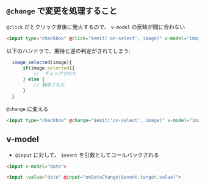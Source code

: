 ## `@change` で変更を処理すること


`@click` だとクリック直後に発火するので、 `v-model` の反映が間に合わない

~~~html
<input type="checkbox" @click="$emit('on-select', image)" v-model="image.selected">
~~~

以下のハンドラで、期待と逆の判定がされてしまう:

~~~js
  image_selected(image){
      if(image.selected){
          //  チェックされた
      } else {
          // 解除された
      }
  }
~~~

`@change` に変える

~~~html
<input type="checkbox" @change="$emit('on-select', image)" v-model="image.selected">
~~~

## v-model 

- `@input` に対して、 `$event` を引数としてコールバックされる

~~~html
<input v-model="date">
~~~

~~~html
<input :value="date" @input="onDateChange($event.target.value)">
~~~